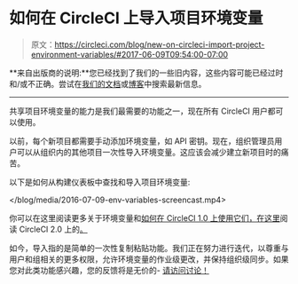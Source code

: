 # 如何在 CircleCI 上导入项目环境变量

> 原文：<https://circleci.com/blog/new-on-circleci-import-project-environment-variables/#2017-06-09T09:54:00-07:00>

**来自出版商的说明:**您已经找到了我们的一些旧内容，这些内容可能已经过时和/或不正确。尝试在[我们的文档](https://circleci.com/docs/)或[博客](https://circleci.com/blog/)中搜索最新信息。

* * *

共享项目环境变量的能力是我们最需要的功能之一，现在所有 CircleCI 用户都可以使用。

以前，每个新项目都需要手动添加环境变量，如 API 密钥。现在，组织管理员用户可以从组织内的其他项目一次性导入环境变量。这应该会减少建立新项目时的痛苦。

以下是如何从构建仪表板中查找和导入项目环境变量:

 </blog/media/2016-07-09-env-variables-screencast.mp4> 

你可以在这里阅读更多关于环境变量和[如何在 CircleCI 1.0 上使用它们，在这里](https://circleci.com/docs/1.0/environment-variables/)阅读 CircleCI 2.0 上的[。](https://circleci.com/docs/env-vars/)

如今，导入指的是简单的一次性复制粘贴功能。我们正在努力进行迭代，以尊重与用户和组相关的更多权限，允许环境变量的作业级更改，并保持组织级同步。如果您对此类功能感兴趣，您的反馈将是无价的- [请访问讨论！](https://discuss.circleci.com/t/organisation-wide-environment-variables/103/24?u=dominikgm)